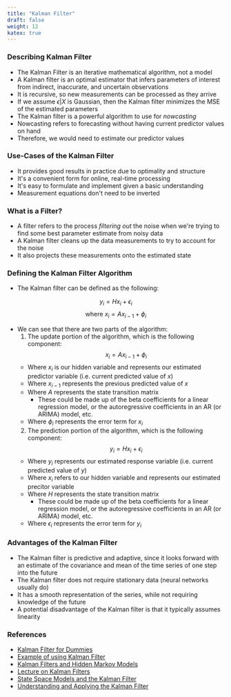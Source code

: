 ```yaml
---
title: "Kalman Filter"
draft: false
weight: 12
katex: true
---
```


### Describing Kalman Filter
- The Kalman Filter is an iterative mathematical algorithm, not a model
- A Kalman filter is an optimal estimator that infers parameters of interest from indirect, inaccurate, and uncertain observations
- It is recursive, so new measurements can be processed as they arrive
- If we assume $\epsilon|X$ is Gaussian, then the Kalman filter minimizes the MSE of the estimated parameters
- The Kalman filter is a powerful algorithm to use for *nowcasting*
- Nowcasting refers to forecasting without having current predictor values on hand
- Therefore, we would need to estimate our predictor values

### Use-Cases of the Kalman Filter
- It provides good results in practice due to optimality and structure
- It's a convenient form for online, real-time processing
- It's easy to formulate and implement given a basic understanding
- Measurement equations don't need to be inverted

### What is a Filter?
- A filter refers to the process *filtering out* the noise when we're trying to find some best parameter estimate from noisy data
- A Kalman filter cleans up the data measurements to try to account for the noise
- It also projects these measurements onto the estimated state

### Defining the Kalman Filter Algorithm
- The Kalman filter can be defined as the following:

$$ y_{i} = Hx_{i} + \epsilon_{i} $$
$$ \text{where } x_{i} = Ax_{i-1} + \phi_{i} $$

- We can see that there are two parts of the algorithm:
	1. The update portion of the algorithm, which is the following component:
	$$ x_{i} = Ax_{i-1} + \phi_{i} $$
	- Where $x_{i}$ is our hidden variable and represents our estimated predictor variable (i.e. current predicted value of $x$)
	- Where $x_{i-1}$ represents the previous predicted value of $x$
	- Where $A$ represents the state transition matrix
		- These could be made up of the beta coefficients for a linear regression model, or the autoregressive coefficients in an AR (or ARIMA) model, etc.
	- Where $\phi_{i}$ represents the error term for $x_{i}$
	2. The prediction portion of the algorithm, which is the following component:
	$$ y_{i} = Hx_{i} + \epsilon_{i} $$
	- Where $y_{i}$ represents our estimated response variable (i.e. current predicted value of $y$)
	- Where $x_{i}$ refers to our hidden variable and represents our estimated precitor variable
	- Where $H$ represents the state transition matrix
		- These could be made up of the beta coefficients for a linear regression model, or the autoregressive coefficients in an AR (or ARIMA) model, etc.
	- Where $\epsilon_{i}$ represents the error term for $y_{i}$

### Advantages of the Kalman Filter
- The Kalman filter is predictive and adaptive, since it looks forward with an estimate of the covariance and mean of the time series of one step into the future
- The Kalman filter does not require stationary data (neural networks usually do)
- It has a smooth representation of the series, while not requiring knowledge of the future
- A potential disadvantage of the Kalman filter is that it typically assumes linearity

### References
- [Kalman Filter for Dummies](http://bilgin.esme.org/BitsAndBytes/KalmanFilterforDummies)
- [Example of using Kalman Filter](https://www.r-bloggers.com/the-kalman-filter-for-financial-time-series/)
- [Kalman Filters and Hidden Markov Models](http://www.cs.cmu.edu/~guestrin/Class/10701-S05/slides/hmms.pdf)
- [Lecture on Kalman Filters](https://www.youtube.com/watch?v=CaCcOwJPytQ)
- [State Space Models and the Kalman Filter](https://faculty.washington.edu/ezivot/econ584/notes/statespacemodels.pdf)
- [Understanding and Applying the Kalman Filter](http://biorobotics.ri.cmu.edu/papers/sbp_papers/integrated3/kleeman_kalman_basics.pdf)
